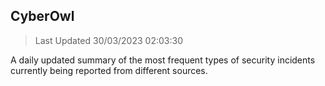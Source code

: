 ## CyberOwl 
> Last Updated 30/03/2023 02:03:30 


A daily updated summary of the most frequent types of security incidents currently being reported from different sources.

